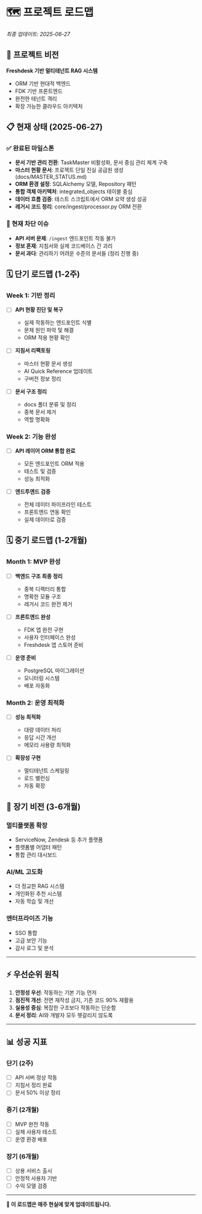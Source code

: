 # 🗺️ 프로젝트 로드맵

_최종 업데이트: 2025-06-27_

## 🎯 **프로젝트 비전**

**Freshdesk 기반 멀티테넌트 RAG 시스템**
- ORM 기반 현대적 백엔드
- FDK 기반 프론트엔드  
- 완전한 테넌트 격리
- 확장 가능한 클라우드 아키텍처

## 📋 **현재 상태** (2025-06-27)

### ✅ **완료된 마일스톤**
- **문서 기반 관리 전환**: TaskMaster 비활성화, 문서 중심 관리 체계 구축
- **마스터 현황 문서**: 프로젝트 단일 진실 공급원 생성 (docs/MASTER_STATUS.md)
- **ORM 환경 설정**: SQLAlchemy 모델, Repository 패턴
- **통합 객체 아키텍처**: integrated_objects 테이블 중심
- **데이터 흐름 검증**: 테스트 스크립트에서 ORM 요약 생성 성공
- **레거시 코드 정리**: core/ingest/processor.py ORM 전환

### 🔴 **현재 차단 이슈**
- **API 서버 문제**: `/ingest` 엔드포인트 작동 불가
- **정보 혼재**: 지침서와 실제 코드베이스 간 괴리
- **문서 과다**: 관리하기 어려운 수준의 문서들 (정리 진행 중)

## 🗓️ **단기 로드맵** (1-2주)

### **Week 1: 기반 정리** 
- [ ] **API 현황 진단 및 복구**
  - 실제 작동하는 엔드포인트 식별
  - 문제 원인 파악 및 해결
  - ORM 적용 현황 확인

- [ ] **지침서 리팩토링**
  - 마스터 현황 문서 생성
  - AI Quick Reference 업데이트
  - 구버전 정보 정리

- [ ] **문서 구조 정리**
  - docs 폴더 분류 및 정리
  - 중복 문서 제거
  - 역할 명확화

### **Week 2: 기능 완성**
- [ ] **API 레이어 ORM 통합 완료**
  - 모든 엔드포인트 ORM 적용
  - 테스트 및 검증
  - 성능 최적화

- [ ] **엔드투엔드 검증**
  - 전체 데이터 파이프라인 테스트
  - 프론트엔드 연동 확인
  - 실제 데이터로 검증

## 🗓️ **중기 로드맵** (1-2개월)

### **Month 1: MVP 완성**
- [ ] **백엔드 구조 최종 정리**
  - 중복 디렉터리 통합
  - 명확한 모듈 구조
  - 레거시 코드 완전 제거

- [ ] **프론트엔드 완성**
  - FDK 앱 완전 구현
  - 사용자 인터페이스 완성
  - Freshdesk 앱 스토어 준비

- [ ] **운영 준비**
  - PostgreSQL 마이그레이션
  - 모니터링 시스템
  - 배포 자동화

### **Month 2: 운영 최적화**
- [ ] **성능 최적화**
  - 대량 데이터 처리
  - 응답 시간 개선
  - 메모리 사용량 최적화

- [ ] **확장성 구현**
  - 멀티테넌트 스케일링
  - 로드 밸런싱
  - 자동 확장

## 🎯 **장기 비전** (3-6개월)

### **멀티플랫폼 확장**
- ServiceNow, Zendesk 등 추가 플랫폼
- 플랫폼별 어댑터 패턴
- 통합 관리 대시보드

### **AI/ML 고도화**
- 더 정교한 RAG 시스템
- 개인화된 추천 시스템
- 자동 학습 및 개선

### **엔터프라이즈 기능**
- SSO 통합
- 고급 보안 기능
- 감사 로그 및 분석

---

## ⚡ **우선순위 원칙**

1. **안정성 우선**: 작동하는 기본 기능 먼저
2. **점진적 개선**: 전면 재작성 금지, 기존 코드 90% 재활용
3. **실용성 중심**: 복잡한 구조보다 작동하는 단순함
4. **문서 정리**: AI와 개발자 모두 헷갈리지 않도록

---

## 📊 **성공 지표**

### **단기 (2주)**
- [ ] API 서버 정상 작동
- [ ] 지침서 정리 완료
- [ ] 문서 50% 이상 정리

### **중기 (2개월)**
- [ ] MVP 완전 작동
- [ ] 실제 사용자 테스트
- [ ] 운영 환경 배포

### **장기 (6개월)**
- [ ] 상용 서비스 출시
- [ ] 안정적 사용자 기반
- [ ] 수익 모델 검증

---

**📝 이 로드맵은 매주 현실에 맞게 업데이트됩니다.**
